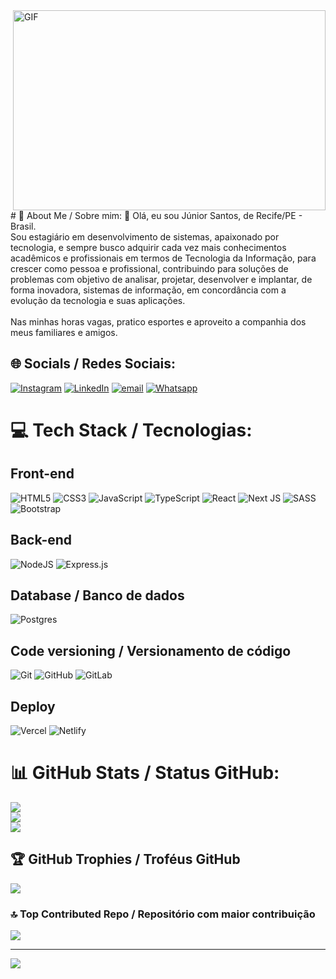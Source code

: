 <img align="right" alt="GIF" src="https://github.com/abhisheknaiidu/abhisheknaiidu/blob/master/code.gif?raw=true" width="500" height="320" />
# 💫 About Me / Sobre mim:
👋 Olá, eu sou Júnior Santos, de Recife/PE - Brasil.<br>Sou estagiário em desenvolvimento de sistemas, apaixonado por tecnologia, e sempre busco adquirir cada vez mais conhecimentos acadêmicos e profissionais em termos de Tecnologia da Informação, para crescer como pessoa e profissional, contribuindo para soluções de problemas com objetivo de analisar, projetar, desenvolver e implantar, de forma inovadora, sistemas de informação, em concordância com a evolução da tecnologia e suas aplicações.<br><br>Nas minhas horas vagas, pratico esportes e aproveito a companhia dos meus familiares e amigos.


## 🌐 Socials / Redes Sociais:
[![Instagram](https://img.shields.io/badge/Instagram-%23E4405F.svg?logo=Instagram&logoColor=white)](https://instagram.com/https://www.instagram.com/junior_santos_86/) 
[![LinkedIn](https://img.shields.io/badge/LinkedIn-%230077B5.svg?logo=linkedin&logoColor=white)](https://linkedin.com/in/https://www.linkedin.com/in/j%C3%BAnior-santos-838222236/) 
[![email](https://img.shields.io/badge/Gmail-D14836?style=for-the-badge&logo=gmail&logoColor=white)](mailto:josejuniors.13@gmail.com)
[![Whatsapp](https://img.shields.io/badge/WhatsApp-25D366?style=for-the-badge&logo=whatsapp&logoColor=white)](https://wa.me/5581986282235)

# 💻 Tech Stack / Tecnologias:

## Front-end
![HTML5](https://img.shields.io/badge/html5-%23E34F26.svg?style=for-the-badge&logo=html5&logoColor=white) 
![CSS3](https://img.shields.io/badge/css3-%231572B6.svg?style=for-the-badge&logo=css3&logoColor=white) 
![JavaScript](https://img.shields.io/badge/javascript-%23323330.svg?style=for-the-badge&logo=javascript&logoColor=%23F7DF1E) 
![TypeScript](https://img.shields.io/badge/typescript-%23007ACC.svg?style=for-the-badge&logo=typescript&logoColor=white)
![React](https://img.shields.io/badge/react-%2320232a.svg?style=for-the-badge&logo=react&logoColor=%2361DAFB)
![Next JS](https://img.shields.io/badge/Next-black?style=for-the-badge&logo=next.js&logoColor=white)
![SASS](https://img.shields.io/badge/SASS-hotpink.svg?style=for-the-badge&logo=SASS&logoColor=white)
![Bootstrap](https://img.shields.io/badge/bootstrap-%238511FA.svg?style=for-the-badge&logo=bootstrap&logoColor=white)


## Back-end
![NodeJS](https://img.shields.io/badge/node.js-6DA55F?style=for-the-badge&logo=node.js&logoColor=white)
![Express.js](https://img.shields.io/badge/express.js-%23404d59.svg?style=for-the-badge&logo=express&logoColor=%2361DAFB)

## Database / Banco de dados
![Postgres](https://img.shields.io/badge/postgres-%23316192.svg?style=for-the-badge&logo=postgresql&logoColor=white)

## Code versioning / Versionamento de código
![Git](https://img.shields.io/badge/git-%23F05033.svg?style=for-the-badge&logo=git&logoColor=white)
![GitHub](https://img.shields.io/badge/github-%23121011.svg?style=for-the-badge&logo=github&logoColor=white)
![GitLab](https://img.shields.io/badge/gitlab-%23181717.svg?style=for-the-badge&logo=gitlab&logoColor=white)


## Deploy
![Vercel](https://img.shields.io/badge/vercel-%23000000.svg?style=for-the-badge&logo=vercel&logoColor=white) 
![Netlify](https://img.shields.io/badge/netlify-%23000000.svg?style=for-the-badge&logo=netlify&logoColor=#00C7B7)


# 📊 GitHub Stats / Status GitHub:
![](https://github-readme-stats.vercel.app/api?username=JuniorSantos1986&theme=radical&hide_border=false&include_all_commits=true&count_private=true)<br/>
![](https://github-readme-streak-stats.herokuapp.com/?user=JuniorSantos1986&theme=radical&hide_border=false)<br/>
![](https://github-readme-stats.vercel.app/api/top-langs/?username=JuniorSantos1986&theme=radical&hide_border=false&include_all_commits=true&count_private=true&layout=compact)

## 🏆 GitHub Trophies / Troféus GitHub
![](https://github-profile-trophy.vercel.app/?username=JuniorSantos1986&theme=radical&no-frame=false&no-bg=false&margin-w=4)

### 🔝 Top Contributed Repo / Repositório com maior contribuição
![](https://github-contributor-stats.vercel.app/api?username=JuniorSantos1986&limit=5&theme=dark&combine_all_yearly_contributions=true)

---
[![](https://visitcount.itsvg.in/api?id=JuniorSantos1986&icon=2&color=10)](https://visitcount.itsvg.in)
